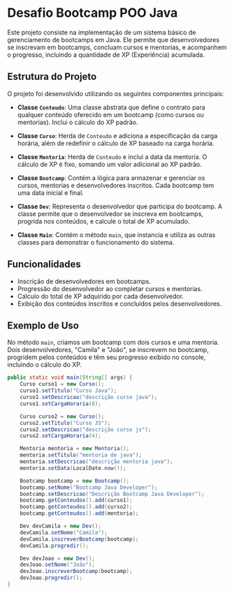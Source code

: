# Desafio Bootcamp POO Java 

Este projeto consiste na implementação de um sistema básico de gerenciamento de bootcamps em Java. Ele permite que desenvolvedores se inscrevam em bootcamps, concluam cursos e mentorias, e acompanhem o progresso, incluindo a quantidade de XP (Experiência) acumulada.

## Estrutura do Projeto

O projeto foi desenvolvido utilizando os seguintes componentes principais:

- **Classe `Conteudo`**: Uma classe abstrata que define o contrato para qualquer conteúdo oferecido em um bootcamp (como cursos ou mentorias). Inclui o cálculo do XP padrão.

- **Classe `Curso`**: Herda de `Conteudo` e adiciona a especificação da carga horária, além de redefinir o cálculo de XP baseado na carga horária.

- **Classe `Mentoria`**: Herda de `Conteudo` e inclui a data da mentoria. O cálculo de XP é fixo, somando um valor adicional ao XP padrão.

- **Classe `Bootcamp`**: Contém a lógica para armazenar e gerenciar os cursos, mentorias e desenvolvedores inscritos. Cada bootcamp tem uma data inicial e final.

- **Classe `Dev`**: Representa o desenvolvedor que participa do bootcamp. A classe permite que o desenvolvedor se inscreva em bootcamps, progrida nos conteúdos, e calcule o total de XP acumulado.

- **Classe `Main`**: Contém o método `main`, que instancia e utiliza as outras classes para demonstrar o funcionamento do sistema.

## Funcionalidades

- Inscrição de desenvolvedores em bootcamps.
- Progressão do desenvolvedor ao completar cursos e mentorias.
- Cálculo do total de XP adquirido por cada desenvolvedor.
- Exibição dos conteúdos inscritos e concluídos pelos desenvolvedores.

## Exemplo de Uso

No método `main`, criamos um bootcamp com dois cursos e uma mentoria. Dois desenvolvedores, "Camila" e "João", se inscrevem no bootcamp, progridem pelos conteúdos e têm seu progresso exibido no console, incluindo o cálculo do XP.

```java
public static void main(String[] args) {
    Curso curso1 = new Curso();
    curso1.setTitulo("Curso Java");
    curso1.setDescricao("descrição curso java");
    curso1.setCargaHoraria(8);

    Curso curso2 = new Curso();
    curso2.setTitulo("Curso JS");
    curso2.setDescricao("descrição curso js");
    curso2.setCargaHoraria(4);

    Mentoria mentoria = new Mentoria();
    mentoria.setTitulo("mentoria de java");
    mentoria.setDescricao("descrição mentoria java");
    mentoria.setData(LocalDate.now());

    Bootcamp bootcamp = new Bootcamp();
    bootcamp.setNome("Bootcamp Java Developer");
    bootcamp.setDescricao("Descrição Bootcamp Java Developer");
    bootcamp.getConteudos().add(curso1);
    bootcamp.getConteudos().add(curso2);
    bootcamp.getConteudos().add(mentoria);

    Dev devCamila = new Dev();
    devCamila.setNome("Camila");
    devCamila.inscreverBootcamp(bootcamp);
    devCamila.progredir();

    Dev devJoao = new Dev();
    devJoao.setNome("João");
    devJoao.inscreverBootcamp(bootcamp);
    devJoao.progredir();
}

